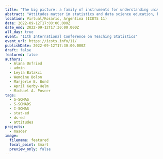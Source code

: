 ```yaml
---
title: "The big picture: a family of instruments for understanding university-level statistics and data science attitudes"
abstract: "Attitudes matter in statistics and data science education, but previous instruments have been limited in scope, resulting in many unanswered questions. This paper discusses the Surveys of Motivational Attitudes toward Statistics and Data Science, a family of instruments designed to provide a broad understanding of university-level student and instructor attitudes as well as learning environment characteristics. Based on Expectancy Value Theory, a meta-model explains the interrelationships among the instruments, and an iterative design process is followed for survey development. Psychometric results from data collections using instruments developed thus far are presented. This is the first time a cohesive, synergistic set of instruments has been designed to work together to give a broader understanding of the state of statistics and data science education."
location: Virtual/Rosario, Argentina (ICOTS 11)
date: 2022-09-12T17:00:00.000Z
date_end: 2022-09-12T17:30:00.000Z
all_day: true
event: "11th International Conference on Teaching Statistics"
event_url: https://icots.info/11/
publishDate: 2022-09-12T17:30:00.000Z
draft: false
featured: false
authors:
  - Alana Unfried
  - admin
  - Leyla Batakci
  - Wendine Bolon
  - Marjorie E. Bond
  - April Kerby-Helm
  - Michael A. Posner
tags:
  - S-SOMAS
  - S-SOMADS
  - I-SOMAS
  - stat-ed
  - ds-ed
  - attitudes
projects:
  - masder
image:
  filename: featured
  focal_point: Smart
  preview_only: false
---
```

